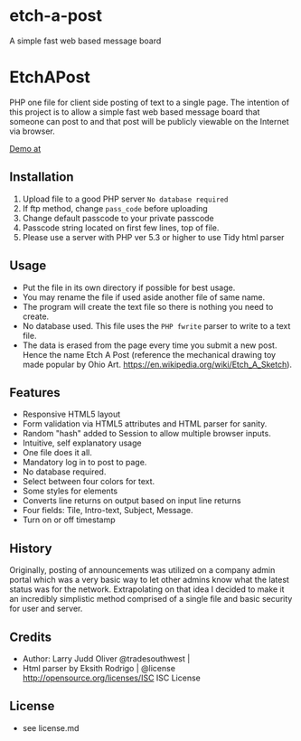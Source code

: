 # etch-a-post
A simple fast web based message board
# EtchAPost

PHP one file for client side posting of text to a single page. The intention of this project is to allow a simple fast web based message board that someone can post to and that post will be publicly viewable on the Internet via browser.

[Demo at](http://truelisting.me/etch/etchapost.php)

## Installation

1. Upload file to a good PHP server `No database required`
2. If ftp method, change `pass_code` before uploading
3. Change default passcode to your private passcode
4. Passcode string located on first few lines, top of file.
5. Please use a server with PHP ver 5.3 or higher to use Tidy html parser

## Usage

- Put the file in its own directory if possible for best usage.
- You may rename the file if used aside another file of same name.
- The program will create the text file so there is nothing you need to create.
- No database used. This file uses the `PHP fwrite` parser to write to a text file.
- The data is erased from the page every time you submit a new post. Hence the name
Etch A Post (reference the mechanical drawing toy made popular by Ohio Art. 
https://en.wikipedia.org/wiki/Etch_A_Sketch).

## Features

* Responsive HTML5 layout
* Form validation via HTML5 attributes and HTML parser for sanity. 
* Random "hash" added to Session to allow multiple browser inputs.
* Intuitive, self explanatory usage
* One file does it all.
* Mandatory log in to post to page.
* No database required.
* Select between four colors for text.
* Some styles for elements
* Converts line returns on output based on input line returns
* Four fields: Tile, Intro-text, Subject, Message.
* Turn on or off timestamp

## History

Originally, posting of announcements was utilized on a company admin portal which was a 
very basic way to let other admins know what the latest status was for the network.
Extrapolating on that idea I decided to make it an incredibly simplistic method comprised
of a single file and basic security for user and server.

## Credits

* Author: Larry Judd Oliver @tradesouthwest | <tradesouthwest at gmail.com>
* Html parser by Eksith Rodrigo <reksith at gmail.com> | @license http://opensource.org/licenses/ISC ISC License

## License

* see license.md
